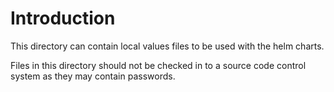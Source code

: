 # Introduction

This directory can contain local values files to be used with the helm charts.

Files in this directory should not be checked in to a source code control
system as they may contain passwords.
